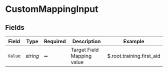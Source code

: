 # CustomMappingInput


## Fields

| Field                      | Type                       | Required                   | Description                | Example                    |
| -------------------------- | -------------------------- | -------------------------- | -------------------------- | -------------------------- |
| `Value`                    | *string*                   | :heavy_minus_sign:         | Target Field Mapping value | $.root.training.first_aid  |